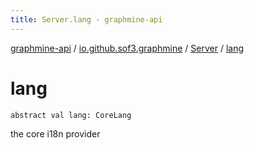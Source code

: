 ```yaml
---
title: Server.lang - graphmine-api
---
```


[graphmine-api](../../index.html) / [io.github.sof3.graphmine](../index.html) / [Server](index.html) / [lang](./lang.html)

# lang

`abstract val lang: CoreLang`

the core i18n provider

